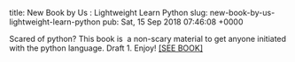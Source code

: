 title: New Book by Us : Lightweight Learn Python
slug: new-book-by-us-lightweight-learn-python
pub: Sat, 15 Sep 2018 07:46:08 +0000

Scared of python? This book is  a non-scary material to get anyone initiated with the python language. Draft 1. Enjoy! [[SEE BOOK]](https://www.pythonmembers.club/lightweight-learn-python-book/)
